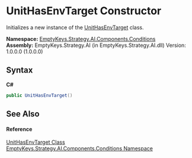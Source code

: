 # UnitHasEnvTarget Constructor 
 

Initializes a new instance of the <a href="T_EmptyKeys_Strategy_AI_Components_Conditions_UnitHasEnvTarget">UnitHasEnvTarget</a> class.

**Namespace:**&nbsp;<a href="N_EmptyKeys_Strategy_AI_Components_Conditions">EmptyKeys.Strategy.AI.Components.Conditions</a><br />**Assembly:**&nbsp;EmptyKeys.Strategy.AI (in EmptyKeys.Strategy.AI.dll) Version: 1.0.0.0 (1.0.0.0)

## Syntax

**C#**<br />
``` C#
public UnitHasEnvTarget()
```


## See Also


#### Reference
<a href="T_EmptyKeys_Strategy_AI_Components_Conditions_UnitHasEnvTarget">UnitHasEnvTarget Class</a><br /><a href="N_EmptyKeys_Strategy_AI_Components_Conditions">EmptyKeys.Strategy.AI.Components.Conditions Namespace</a><br />